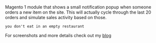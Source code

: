 Magento 1 module that shows a small notification popup when someone orders a new
item on the site. This will actually cycle through the last 20 orders and
simulate sales activity based on those.

`you don't eat in an empty restaurant`


For screenshots and more details check out my [blog](http://michaelthessel.com/magento-new-order-notification-widget/)
